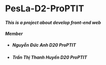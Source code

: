 # PesLa-D2-ProPTIT

#### *This is a project about develop front-end web*
#### *Member*
* ##### Nguyễn Đức Anh D20 ProPTIT 
* ##### Trần Thị Thanh Huyền D20 ProPTIT

